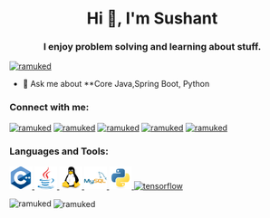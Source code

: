 <h1 align="center">Hi 👋, I'm Sushant</h1>
<h3 align="center">I enjoy problem solving and learning about stuff.</h3>

<p align="left"> <a href="https://twitter.com/ramuked" target="blank"><img src="https://img.shields.io/twitter/follow/ramuked?logo=twitter&style=for-the-badge" alt="ramuked" /></a> </p>

- 💬 Ask me about **Core Java,Spring Boot, Python

<h3 align="left">Connect with me:</h3>
<p align="left">
<a href="https://twitter.com/ramuked" target="blank"><img align="center" src="https://raw.githubusercontent.com/rahuldkjain/github-profile-readme-generator/master/src/images/icons/Social/twitter.svg" alt="ramuked" height="30" width="40" /></a>
<a href="https://www.codechef.com/users/ramuked" target="blank"><img align="center" src="https://cdn.jsdelivr.net/npm/simple-icons@3.1.0/icons/codechef.svg" alt="ramuked" height="30" width="40" /></a>
<a href="https://www.hackerrank.com/ramuked" target="blank"><img align="center" src="https://raw.githubusercontent.com/rahuldkjain/github-profile-readme-generator/master/src/images/icons/Social/hackerrank.svg" alt="ramuked" height="30" width="40" /></a>
<a href="https://codeforces.com/profile/ramuked" target="blank"><img align="center" src="https://raw.githubusercontent.com/rahuldkjain/github-profile-readme-generator/master/src/images/icons/Social/codeforces.svg" alt="ramuked" height="30" width="40" /></a>
<a href="https://www.leetcode.com/ramuked" target="blank"><img align="center" src="https://raw.githubusercontent.com/rahuldkjain/github-profile-readme-generator/master/src/images/icons/Social/leet-code.svg" alt="ramuked" height="30" width="40" /></a>
</p>

<h3 align="left">Languages and Tools:</h3>
<p align="left"> <a href="https://www.w3schools.com/cpp/" target="_blank" rel="noreferrer"> <img src="https://raw.githubusercontent.com/devicons/devicon/master/icons/cplusplus/cplusplus-original.svg" alt="cplusplus" width="40" height="40"/> </a> <a href="https://www.java.com" target="_blank" rel="noreferrer"> <img src="https://raw.githubusercontent.com/devicons/devicon/master/icons/java/java-original.svg" alt="java" width="40" height="40"/> </a> <a href="https://www.linux.org/" target="_blank" rel="noreferrer"> <img src="https://raw.githubusercontent.com/devicons/devicon/master/icons/linux/linux-original.svg" alt="linux" width="40" height="40"/> </a> <a href="https://www.mysql.com/" target="_blank" rel="noreferrer"> <img src="https://raw.githubusercontent.com/devicons/devicon/master/icons/mysql/mysql-original-wordmark.svg" alt="mysql" width="40" height="40"/> </a> <a href="https://www.python.org" target="_blank" rel="noreferrer"> <img src="https://raw.githubusercontent.com/devicons/devicon/master/icons/python/python-original.svg" alt="python" width="40" height="40"/> </a> <a href="https://www.tensorflow.org" target="_blank" rel="noreferrer"> <img src="https://www.vectorlogo.zone/logos/tensorflow/tensorflow-icon.svg" alt="tensorflow" width="40" height="40"/> </a> </p>

<p><img align="left" src="https://github-readme-stats.vercel.app/api/top-langs?username=ramuked&show_icons=true&locale=en&layout=compact" alt="ramuked" /></p>

<p>&nbsp;<img align="center" src="https://github-readme-stats.vercel.app/api?username=ramuked&show_icons=true&locale=en" alt="ramuked" /></p>
